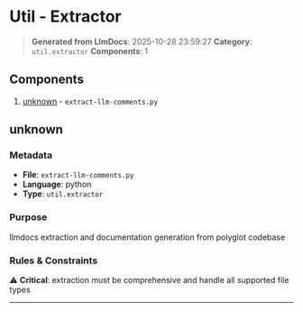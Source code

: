 # Util - Extractor

> **Generated from LlmDocs**: 2025-10-28 23:59:27
> **Category**: `util.extractor`
> **Components**: 1

## Components

1. [unknown](#unknown) - `extract-llm-comments.py`

## unknown

### Metadata

- **File**: `extract-llm-comments.py`
- **Language**: python
- **Type**: `util.extractor`

### Purpose

llmdocs extraction and documentation generation from polyglot codebase

### Rules & Constraints

⚠️ **Critical**: extraction must be comprehensive and handle all supported file types

---

